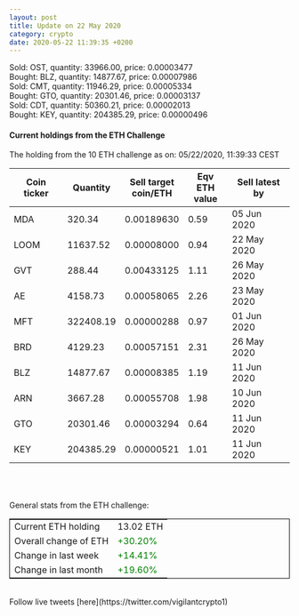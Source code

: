 ```yaml
---
layout: post
title: Update on 22 May 2020
category: crypto
date: 2020-05-22 11:39:35 +0200
---
```

<!-- Global site tag (gtag.js) - Google Analytics -->
<script async src="https://www.googletagmanager.com/gtag/js?id=UA-103831149-5"></script>
<script>
  window.dataLayer = window.dataLayer || [];
  function gtag(){dataLayer.push(arguments);}
  gtag('js', new Date());

  gtag('config', 'UA-103831149-5');
</script>
Sold: OST, quantity:     33966.00, price:   0.00003477<br>Bought: BLZ, quantity:     14877.67, price:   0.00007986<br>Sold: CMT, quantity:     11946.29, price:   0.00005334<br>Bought: GTO, quantity:     20301.46, price:   0.00003137<br>Sold: CDT, quantity:     50360.21, price:   0.00002013<br>Bought: KEY, quantity:    204385.29, price:   0.00000496<br>

#### Current holdings from the ETH Challenge

The holding from the 10 ETH challenge as on: 05/22/2020, 11:39:33 CEST

|Coin ticker|Quantity|Sell target<br>coin/ETH|Eqv ETH<br>value|Sell latest by|
|-----------|--------|-----------|-----------|--------------|
MDA|320.34|  0.00189630|0.59|05 Jun 2020|
LOOM|11637.52|  0.00008000|0.94|22 May 2020|
GVT|288.44|  0.00433125|1.11|26 May 2020|
AE|4158.73|  0.00058065|2.26|23 May 2020|
MFT|322408.19|  0.00000288|0.97|01 Jun 2020|
BRD|4129.23|  0.00057151|2.31|26 May 2020|
BLZ|14877.67|  0.00008385|1.19|11 Jun 2020|
ARN|3667.28|  0.00055708|1.98|10 Jun 2020|
GTO|20301.46|  0.00003294|0.64|11 Jun 2020|
KEY|204385.29|  0.00000521|1.01|11 Jun 2020|

<br>
<br>
<br>
General stats from the ETH challenge:

<table style="border:1px solid black;margin-left:auto;margin-right:auto;">
	<tbody>
	<tr>
		<td>Current ETH holding</td>
		<td>     13.02 ETH</td>
	</tr>
	<tr>
		<td>Overall change of ETH</td>
		<td><font color="green">+30.20%</font></td>
	</tr>
	<tr>
		<td>Change in last week</td>
		<td><font color="green">+14.41%</font></td>
	</tr>
	<tr>
		<td>Change in last month</td>
		<td><font color="green">+19.60%</font></td>
	</tr>
	</tbody>
</table>

<br>
Follow live tweets [here](https://twitter.com/vigilantcrypto1)
<br>
<br>